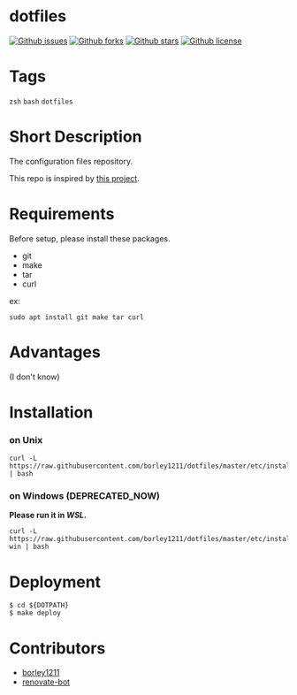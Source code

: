 # dotfiles

[![Github issues](https://img.shields.io/github/issues/borley1211/dotfiles)](https://github.com/borley1211/dotfiles/issues)
[![Github forks](https://img.shields.io/github/forks/borley1211/dotfiles)](https://github.com/borley1211/dotfiles/network/members)
[![Github stars](https://img.shields.io/github/stars/borley1211/dotfiles)](https://github.com/borley1211/dotfiles/stargazers)
[![Github license](https://img.shields.io/github/license/borley1211/dotfiles)](https://github.com/borley1211/dotfiles/)

# Tags
`zsh` `bash` `dotfiles`

# Short Description
The configuration files repository.

This repo is inspired by [this project](https://github.com/b4b4r07/dotfiles).

# Requirements

Before setup, please install these packages.

* git
* make
* tar
* curl

ex:
```console:
sudo apt install git make tar curl
```

# Advantages
(I don't know)

# Installation
### on Unix
```console:
curl -L https://raw.githubusercontent.com/borley1211/dotfiles/master/etc/install | bash
```

### on Windows (DEPRECATED_NOW)
**Please run it in *WSL*.**
```console:
curl -L https://raw.githubusercontent.com/borley1211/dotfiles/master/etc/install-win | bash
```

# Deployment
```console:
$ cd ${DOTPATH}
$ make deploy
```

# Contributors
- [borley1211](https://github.com/borley1211)
- [renovate-bot](https://github.com/renovate-bot)

